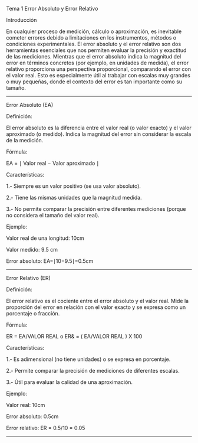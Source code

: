 Tema 1 Error Absoluto y Error Relativo

Introducción

En cualquier proceso de medición, cálculo o aproximación, es inevitable cometer errores debido a limitaciones en los instrumentos, métodos o condiciones experimentales. 
El error absoluto y el error relativo son dos herramientas esenciales que nos permiten evaluar la precisión y exactitud de las mediciones. Mientras que el error absoluto indica la magnitud del error en términos concretos (por ejemplo, en unidades de medida), el error relativo proporciona una perspectiva proporcional, comparando el error con el valor real. Esto es especialmente útil al trabajar con escalas muy grandes o muy pequeñas, donde el contexto del error es tan importante como su tamaño.

------------------------------------------------------------------------------------------------------------------------------------------------------------------------------

Error Absoluto (EA)

Definición:

El error absoluto es la diferencia entre el valor real (o valor exacto) y el valor aproximado (o medido). Indica la magnitud del error sin considerar la escala de la medición.

Fórmula:

EA = ∣ Valor real − Valor aproximado ∣

Características:

1.- Siempre es un valor positivo (se usa valor absoluto).

2.- Tiene las mismas unidades que la magnitud medida.

3.- No permite comparar la precisión entre diferentes mediciones (porque no considera el tamaño del valor real).

Ejemplo:

Valor real de una longitud: 10cm 

Valor medido: 9.5 cm

Error absoluto: EA=∣10−9.5∣=0.5cm

------------------------------------------------------------------------------------------------------------------------------------------------------------------------------

Error Relativo (ER)

Definición:

El error relativo es el cociente entre el error absoluto y el valor real. Mide la proporción del error en relación con el valor exacto y se expresa como un porcentaje o fracción.

Fórmula:

ER = EA/VALOR REAL o ER& = ( EA/VALOR REAL ) X 100

Características:

1.- Es adimensional (no tiene unidades) o se expresa en porcentaje.

2.- Permite comparar la precisión de mediciones de diferentes escalas.

3.- Útil para evaluar la calidad de una aproximación.

Ejemplo:

Valor real: 10cm

Error absoluto: 0.5cm

Error relativo: ER = 0.5/10 = 0.05

------------------------------------------------------------------------------------------------------------------------------------------------------------------------------

